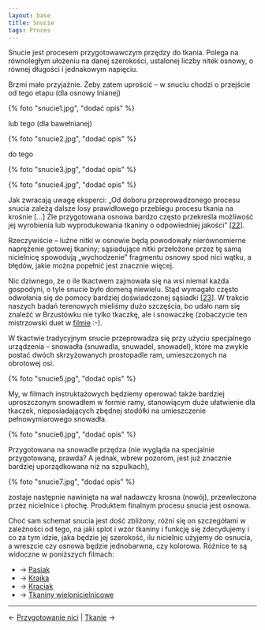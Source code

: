 ```yaml
---
layout: base
title: Snucie
tags: Proces
---
```


Snucie jest procesem przygotowawczym przędzy do tkania. Polega na równoległym ułożeniu na danej szerokości, ustalonej liczby nitek osnowy, o równej długości i jednakowym napięciu.

Brzmi mało przyjaźnie. Żeby zatem uprościć – w snuciu chodzi o przejście od tego etapu (dla osnowy lnianej)

{% foto "snucie1.jpg", "dodać opis" %}

lub tego (dla bawełnianej)

{% foto "snucie2.jpg", "dodać opis" %}

do tego 

{% foto "snucie3.jpg", "dodać opis" %}

{% foto "snucie4.jpg", "dodać opis" %}

Jak zwracają uwagę eksperci: „Od doboru przeprowadzonego procesu snucia zależą dalsze losy prawidłowego przebiegu procesu tkania na krośnie […] Źle przygotowana osnowa bardzo często przekreśla możliwość jej wyrobienia lub wyprodukowania tkaniny o odpowiedniej jakości” [[22][bibliografia]].

Rzeczywiście – luźne nitki w osnowie będą powodowały nierównomierne naprężenie gotowej tkaniny; sąsiadujące nitki przełożone przez tę samą nicielnicę spowodują „wychodzenie” fragmentu osnowy spod nici wątku, a błędów, jakie można popełnić jest znacznie więcej.

Nic dziwnego, że o ile tkactwem zajmowała się na wsi niemal każda gospodyni, o tyle snucie było domeną niewielu. Stąd wymagało często odwołania się do pomocy bardziej doświadczonej sąsiadki [[23][bibliografia]]. W trakcie naszych badań terenowych mieliśmy dużo szczęścia, bo udało nam się znaleźć w Brzustówku nie tylko tkaczkę, ale i snowaczkę (zobaczycie ten mistrzowski duet w [filmie](/snucie) :-).

W tkactwie tradycyjnym snucie przeprowadza się przy użyciu specjalnego urządzenia – snowadła (snuwadla, snuwadel, snowadel), które ma zwykle postać dwóch skrzyżowanych prostopadle ram, umieszczonych na obrotowej osi.

{% foto "snucie5.jpg", "dodać opis" %}

My, w filmach instruktażowych będziemy operować także bardziej uproszczonym snowadłem w formie ramy, stanowiącym duże ułatwienie dla tkaczek, nieposiadających zbędnej stodółki na umieszczenie pełnowymiarowego snowadła.

{% foto "snucie6.jpg", "dodać opis" %}

Przygotowana na snowadle przędza (nie wygląda na specjalnie przygotowaną, prawda? A jednak, wbrew pozorom, jest już znacznie bardziej uporządkowana niż na szpulkach),

{% foto "snucie7.jpg", "dodać opis" %}

zostaje następnie nawinięta na wał nadawczy krosna (nowój), przewleczona przez nicielnice i płochę. Produktem finalnym procesu snucia jest osnowa.

Choć sam schemat snucia jest dość zbliżony, różni się on szczegółami w zależności od tego, na jaki splot i wzór tkaniny i funkcję się zdecydujemy i co za tym idzie, jaka będzie jej szerokość, ilu nicielnic użyjemy do osnucia, a wreszcie czy osnowa będzie jednobarwna, czy kolorowa. Różnice te są widoczne w poniższych filmach:

- → [Pasiak](/snucie/pasiak/#main)
- → [Krajka](/snucie/krajka/#main)
- → [Kraciak](/snucie/kraciak/#main)
- → [Tkaniny wielonicielnicowe](/snucie/tkaniny-wielonicielnicowe/#main)

---

← [Przygotowanie nici](/przygotowanie-nici/#main) | [Tkanie](/tkanie/#main) →

[bibliografia]: /bibliografia/#main